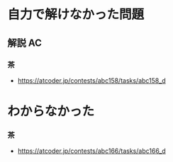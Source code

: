# 自力で解けなかった問題

## 解説 AC

### 茶

- https://atcoder.jp/contests/abc158/tasks/abc158_d

# わからなかった

### 茶

- https://atcoder.jp/contests/abc166/tasks/abc166_d

